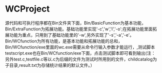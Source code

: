 # WCProject
源代码和可执行程序都在Bin文件夹下面，Bin/BasicFunction为基本功能，Bin/ExtraFunction为拓展功能。基础功能里实现'-c','w','l','-o';在拓展功能里面拓展功能为重点，只用到了基础功能里的'-w',另外实现了'-s','-a','-e'。Bin/WCfunction为所有功能，是基本功能和拓展功能的总和，Bin/WCfunction/exe里面的wc.exe需要从命令行输入参数才能运行，,测试脚本testscript.exe也在Bin/WCfunction/exe下面，点击测试脚本即可看到输出(注：另外test.c,testfile.c等以.c为后缀的文件为测试时所用到的文件，childcatalog为子目录,result.txt为存储统计结果的默认文件。）
